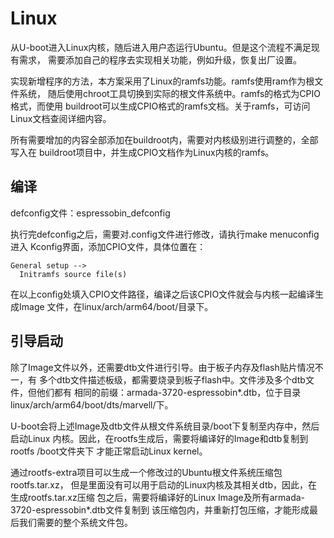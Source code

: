 # Linux

从U-boot进入Linux内核，随后进入用户态运行Ubuntu。但是这个流程不满足现有需求，
需要添加自己的程序去实现相关功能，例如升级，恢复出厂设置。

实现新增程序的方法，本方案采用了Linux的ramfs功能。ramfs使用ram作为根文件系统，
随后使用chroot工具切换到实际的根文件系统中。ramfs的格式为CPIO格式，而使用
buildroot可以生成CPIO格式的ramfs文档。关于ramfs，可访问Linux文档查阅详细内容。

所有需要增加的内容全部添加在buildroot内，需要对内核级别进行调整的，全部写入在
buildroot项目中，并生成CPIO文档作为Linux内核的ramfs。

## 编译

defconfig文件：espressobin\_defconfig

执行完defconfig之后，需要对.config文件进行修改，请执行make menuconfig进入
Kconfig界面，添加CPIO文件，具体位置在：
```
General setup -->
  Initramfs source file(s)
```

在以上config处填入CPIO文件路径，编译之后该CPIO文件就会与内核一起编译生成Image
文件，在linux/arch/arm64/boot/目录下。

## 引导启动

除了Image文件以外，还需要dtb文件进行引导。由于板子内存及flash贴片情况不一，有
多个dtb文件描述板级，都需要烧录到板子flash中。文件涉及多个dtb文件，但他们都有
相同的前缀：armada-3720-espressobin\*.dtb，位于目录
linux/arch/arm64/boot/dts/marvell/下。

U-boot会将上述Image及dtb文件从根文件系统目录/boot下复制至内存中，然后启动Linux
内核。因此，在rootfs生成后，需要将编译好的Image和dtb复制到rootfs /boot文件夹下
才能正常启动Linux kernel。

通过rootfs-extra项目可以生成一个修改过的Ubuntu根文件系统压缩包rootfs.tar.xz，
但是里面没有可以用于启动的Linux内核及其相关dtb，因此，在生成rootfs.tar.xz压缩
包之后，需要将编译好的Linux Image及所有armada-3720-espressobin\*.dtb文件复制到
该压缩包内，并重新打包压缩，才能形成最后我们需要的整个系统文件包。

